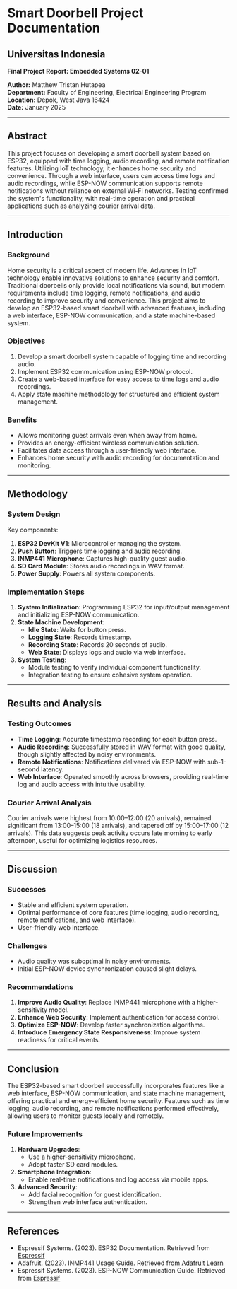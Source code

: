 # Smart Doorbell Project Documentation

## Universitas Indonesia
**Final Project Report: Embedded Systems 02-01**

**Author:** Matthew Tristan Hutapea  
**Department:** Faculty of Engineering, Electrical Engineering Program  
**Location:** Depok, West Java 16424  
**Date:** January 2025

---

## Abstract
This project focuses on developing a smart doorbell system based on ESP32, equipped with time logging, audio recording, and remote notification features. Utilizing IoT technology, it enhances home security and convenience. Through a web interface, users can access time logs and audio recordings, while ESP-NOW communication supports remote notifications without reliance on external Wi-Fi networks. Testing confirmed the system's functionality, with real-time operation and practical applications such as analyzing courier arrival data.

---

## Introduction

### Background
Home security is a critical aspect of modern life. Advances in IoT technology enable innovative solutions to enhance security and comfort. Traditional doorbells only provide local notifications via sound, but modern requirements include time logging, remote notifications, and audio recording to improve security and convenience. This project aims to develop an ESP32-based smart doorbell with advanced features, including a web interface, ESP-NOW communication, and a state machine-based system.

### Objectives
1. Develop a smart doorbell system capable of logging time and recording audio.
2. Implement ESP32 communication using ESP-NOW protocol.
3. Create a web-based interface for easy access to time logs and audio recordings.
4. Apply state machine methodology for structured and efficient system management.

### Benefits
- Allows monitoring guest arrivals even when away from home.
- Provides an energy-efficient wireless communication solution.
- Facilitates data access through a user-friendly web interface.
- Enhances home security with audio recording for documentation and monitoring.

---

## Methodology

### System Design
Key components:
1. **ESP32 DevKit V1**: Microcontroller managing the system.
2. **Push Button**: Triggers time logging and audio recording.
3. **INMP441 Microphone**: Captures high-quality guest audio.
4. **SD Card Module**: Stores audio recordings in WAV format.
5. **Power Supply**: Powers all system components.

### Implementation Steps
1. **System Initialization**: Programming ESP32 for input/output management and initializing ESP-NOW communication.
2. **State Machine Development**:
   - **Idle State**: Waits for button press.
   - **Logging State**: Records timestamp.
   - **Recording State**: Records 20 seconds of audio.
   - **Web State**: Displays logs and audio via web interface.
3. **System Testing**:
   - Module testing to verify individual component functionality.
   - Integration testing to ensure cohesive system operation.

---

## Results and Analysis

### Testing Outcomes
- **Time Logging**: Accurate timestamp recording for each button press.
- **Audio Recording**: Successfully stored in WAV format with good quality, though slightly affected by noisy environments.
- **Remote Notifications**: Notifications delivered via ESP-NOW with sub-1-second latency.
- **Web Interface**: Operated smoothly across browsers, providing real-time log and audio access with intuitive usability.

### Courier Arrival Analysis
Courier arrivals were highest from 10:00–12:00 (20 arrivals), remained significant from 13:00–15:00 (18 arrivals), and tapered off by 15:00–17:00 (12 arrivals). This data suggests peak activity occurs late morning to early afternoon, useful for optimizing logistics resources.

---

## Discussion

### Successes
- Stable and efficient system operation.
- Optimal performance of core features (time logging, audio recording, remote notifications, and web interface).
- User-friendly web interface.

### Challenges
- Audio quality was suboptimal in noisy environments.
- Initial ESP-NOW device synchronization caused slight delays.

### Recommendations
1. **Improve Audio Quality**: Replace INMP441 microphone with a higher-sensitivity model.
2. **Enhance Web Security**: Implement authentication for access control.
3. **Optimize ESP-NOW**: Develop faster synchronization algorithms.
4. **Introduce Emergency State Responsiveness**: Improve system readiness for critical events.

---

## Conclusion
The ESP32-based smart doorbell successfully incorporates features like a web interface, ESP-NOW communication, and state machine management, offering practical and energy-efficient home security. Features such as time logging, audio recording, and remote notifications performed effectively, allowing users to monitor guests locally and remotely.

### Future Improvements
1. **Hardware Upgrades**:
   - Use a higher-sensitivity microphone.
   - Adopt faster SD card modules.
2. **Smartphone Integration**:
   - Enable real-time notifications and log access via mobile apps.
3. **Advanced Security**:
   - Add facial recognition for guest identification.
   - Strengthen web interface authentication.

---

## References
- Espressif Systems. (2023). ESP32 Documentation. Retrieved from [Espressif](https://www.espressif.com/en/products/socs/esp32)
- Adafruit. (2023). INMP441 Usage Guide. Retrieved from [Adafruit Learn](https://learn.adafruit.com/inmp441-i2s-microphone)
- Espressif Systems. (2023). ESP-NOW Communication Guide. Retrieved from [Espressif](https://www.espressif.com/en)

